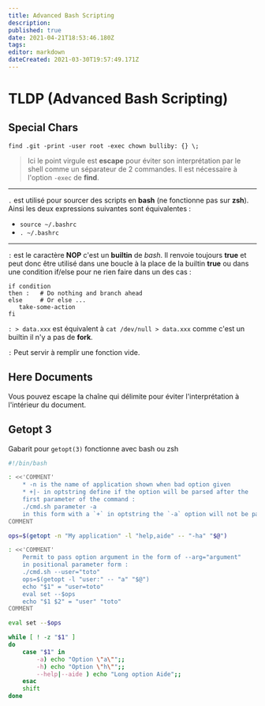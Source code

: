 ```yaml
---
title: Advanced Bash Scripting
description: 
published: true
date: 2021-04-21T18:53:46.180Z
tags: 
editor: markdown
dateCreated: 2021-03-30T19:57:49.171Z
---
```


# TLDP (Advanced Bash Scripting)

## Special Chars

`find .git -print -user root -exec chown bulliby: {} \;`
> Ici le point virgule est **escape** pour éviter son interprétation par le shell comme un séparateur de 2 commandes. Il est nécessaire à l'option `-exec` de **find**.

---

`.` est utilisé pour sourcer des scripts en **bash** (ne fonctionne pas sur **zsh**). Ainsi les deux expressions suivantes sont équivalentes :

* `source ~/.bashrc`
* `. ~/.bashrc`

---

`:` est le caractère **NOP** c'est un **builtin** de *bash*. Il renvoie toujours **true** et peut donc être utilisé dans une boucle à la place de la builtin **true** ou dans une condition if/else pour ne rien faire dans un des cas :

```shell
if condition
then :   # Do nothing and branch ahead
else     # Or else ...
   take-some-action
fi
```

`: > data.xxx` est équivalent à `cat /dev/null > data.xxx` comme c'est un builtin il n'y a pas de **fork**.

`:` Peut servir à remplir une fonction vide.

## Here Documents

Vous pouvez escape la chaîne qui délimite pour éviter l'interprétation à l'intérieur du document.

## Getopt 3

Gabarit pour `getopt(3)` fonctionne avec bash ou zsh

```bash
#!/bin/bash

: <<'COMMENT'
    * -n is the name of application shown when bad option given
    * +|- in optstring define if the option will be parsed after the
    first parameter of the command :
    ./cmd.sh parameter -a
    in this form with a `+` in optstring the `-a` option will not be parsed
COMMENT

ops=$(getopt -n "My application" -l "help,aide" -- "-ha" "$@")

: <<'COMMENT'
    Permit to pass option argument in the form of --arg="argument"
    in positional parameter form :
    ./cmd.sh --user="toto"
    ops=$(getopt -l "user:" -- "a" "$@")
    echo "$1" = "user=toto"
    eval set --$ops
    echo "$1 $2" = "user" "toto"
COMMENT

eval set --$ops

while [ ! -z "$1" ]
do
    case "$1" in
        -a) echo "Option \"a\"";;
        -h) echo "Option \"h\"";;
        --help|--aide ) echo "Long option Aide";;
    esac
    shift
done
```

